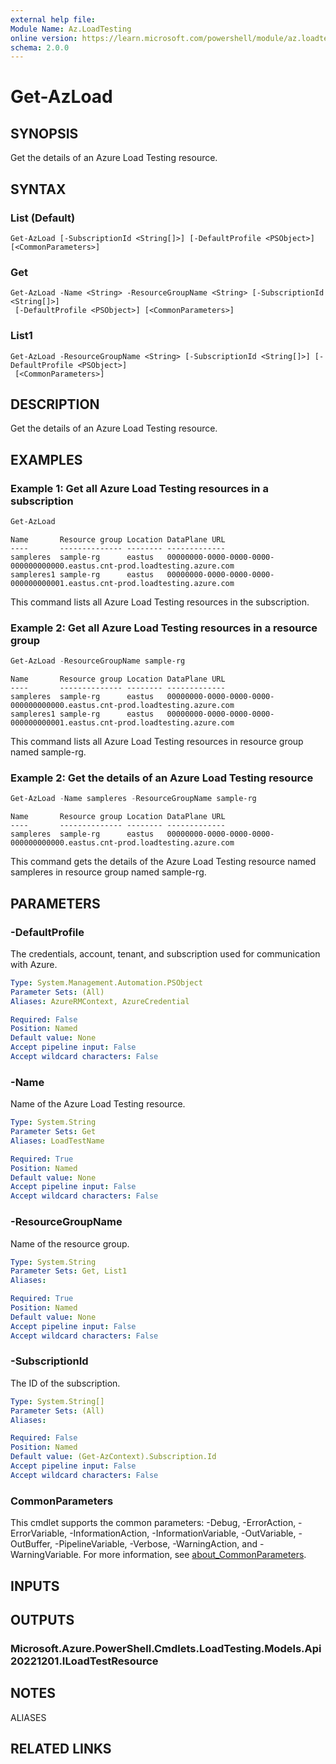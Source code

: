 ```yaml
---
external help file:
Module Name: Az.LoadTesting
online version: https://learn.microsoft.com/powershell/module/az.loadtesting/get-azload
schema: 2.0.0
---
```


# Get-AzLoad

## SYNOPSIS
Get the details of an Azure Load Testing resource.

## SYNTAX

### List (Default)
```
Get-AzLoad [-SubscriptionId <String[]>] [-DefaultProfile <PSObject>] [<CommonParameters>]
```

### Get
```
Get-AzLoad -Name <String> -ResourceGroupName <String> [-SubscriptionId <String[]>]
 [-DefaultProfile <PSObject>] [<CommonParameters>]
```

### List1
```
Get-AzLoad -ResourceGroupName <String> [-SubscriptionId <String[]>] [-DefaultProfile <PSObject>]
 [<CommonParameters>]
```

## DESCRIPTION
Get the details of an Azure Load Testing resource.

## EXAMPLES

### Example 1: Get all Azure Load Testing resources in a subscription
```powershell
Get-AzLoad
```

```output
Name       Resource group Location DataPlane URL
----       -------------- -------- -------------
sampleres  sample-rg      eastus   00000000-0000-0000-0000-000000000000.eastus.cnt-prod.loadtesting.azure.com
sampleres1 sample-rg      eastus   00000000-0000-0000-0000-000000000001.eastus.cnt-prod.loadtesting.azure.com
```

This command lists all Azure Load Testing resources in the subscription.

### Example 2: Get all Azure Load Testing resources in a resource group
```powershell
Get-AzLoad -ResourceGroupName sample-rg
```

```output
Name       Resource group Location DataPlane URL
----       -------------- -------- -------------
sampleres  sample-rg      eastus   00000000-0000-0000-0000-000000000000.eastus.cnt-prod.loadtesting.azure.com
sampleres1 sample-rg      eastus   00000000-0000-0000-0000-000000000001.eastus.cnt-prod.loadtesting.azure.com
```

This command lists all Azure Load Testing resources in resource group named sample-rg.

### Example 2: Get the details of an Azure Load Testing resource
```powershell
Get-AzLoad -Name sampleres -ResourceGroupName sample-rg
```

```output
Name       Resource group Location DataPlane URL
----       -------------- -------- -------------
sampleres  sample-rg      eastus   00000000-0000-0000-0000-000000000000.eastus.cnt-prod.loadtesting.azure.com
```

This command gets the details of the Azure Load Testing resource named sampleres in resource group named sample-rg.

## PARAMETERS

### -DefaultProfile
The credentials, account, tenant, and subscription used for communication with Azure.

```yaml
Type: System.Management.Automation.PSObject
Parameter Sets: (All)
Aliases: AzureRMContext, AzureCredential

Required: False
Position: Named
Default value: None
Accept pipeline input: False
Accept wildcard characters: False
```

### -Name
Name of the Azure Load Testing resource.

```yaml
Type: System.String
Parameter Sets: Get
Aliases: LoadTestName

Required: True
Position: Named
Default value: None
Accept pipeline input: False
Accept wildcard characters: False
```

### -ResourceGroupName
Name of the resource group.

```yaml
Type: System.String
Parameter Sets: Get, List1
Aliases:

Required: True
Position: Named
Default value: None
Accept pipeline input: False
Accept wildcard characters: False
```

### -SubscriptionId
The ID of the subscription.

```yaml
Type: System.String[]
Parameter Sets: (All)
Aliases:

Required: False
Position: Named
Default value: (Get-AzContext).Subscription.Id
Accept pipeline input: False
Accept wildcard characters: False
```

### CommonParameters
This cmdlet supports the common parameters: -Debug, -ErrorAction, -ErrorVariable, -InformationAction, -InformationVariable, -OutVariable, -OutBuffer, -PipelineVariable, -Verbose, -WarningAction, and -WarningVariable. For more information, see [about_CommonParameters](http://go.microsoft.com/fwlink/?LinkID=113216).

## INPUTS

## OUTPUTS

### Microsoft.Azure.PowerShell.Cmdlets.LoadTesting.Models.Api20221201.ILoadTestResource

## NOTES

ALIASES

## RELATED LINKS

